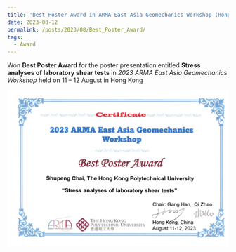 ```yaml
---
title: 'Best Poster Award in ARMA East Asia Geomechanics Workshop (Hong Kong)'
date: 2023-08-12
permalink: /posts/2023/08/Best_Poster_Award/
tags:
  - Award
---
```



Won **Best Poster Award** for the poster presentation entitled **Stress analyses of laboratory shear tests** in _2023 ARMA East Asia Geomechanics Workshop_ held on 11 – 12 August in Hong Kong

<img src='/images/Awards/2023-08-12-Best_Poster_Award.jpg'>
